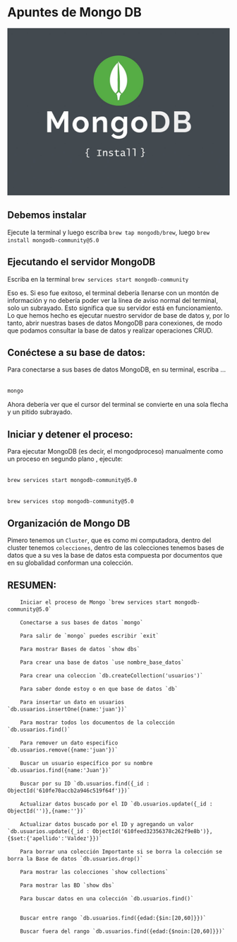 # Apuntes de Mongo DB

![MongoDB](mongodb-install-1536x1152.jpeg)


## Debemos instalar 

Ejecute la terminal y luego escriba `brew tap mongodb/brew`, luego `brew install mongodb-community@5.0`

## Ejecutando el servidor MongoDB

Escriba en la terminal `brew services start mongodb-community`

Eso es. Si eso fue exitoso, el terminal debería llenarse con un montón de información y no debería poder ver la línea de aviso normal del terminal, solo un subrayado. Esto significa que su servidor está en funcionamiento. Lo que hemos hecho es ejecutar nuestro servidor de base de datos y, por lo tanto, abrir nuestras bases de datos MongoDB para conexiones, de modo que podamos consultar la base de datos y realizar operaciones CRUD.



## Conéctese a su base de datos:

Para conectarse a sus bases de datos MongoDB, en su terminal, escriba ...

```bash

mongo

```
Ahora debería ver que el cursor del terminal se convierte en una sola flecha y un pitido subrayado.

## Iniciar y detener el proceso:

Para ejecutar MongoDB (es decir, el mongodproceso) manualmente como un proceso en segundo plano , ejecute:

```bash

brew services start mongodb-community@5.0

```

```bash

brew services stop mongodb-community@5.0

```
## Organización de Mongo DB

Pimero tenemos un `Cluster`, que es como mi computadora, dentro del cluster tenemos `colecciones`, dentro de las colecciones tenemos bases de datos que a su ves la base de datos esta compuesta por documentos que en su globalidad conforman una colección.


## RESUMEN:

```apuntes
    Iniciar el proceso de Mongo `brew services start mongodb-community@5.0`
```

```apuntes
    Conectarse a sus bases de datos `mongo`
```

```apuntes
    Para salir de `mongo` puedes escribir `exit`
```

```apuntes
    Para mostrar Bases de datos `show dbs`
```

```apuntes
    Para crear una base de datos `use nombre_base_datos`
```

```apuntes
    Para crear una coleccion `db.createCollection('usuarios')`
```

```apuntes
    Para saber donde estoy o en que base de datos `db`
```

```apuntes
    Para insertar un dato en usuarios `db.usuarios.insertOne({name:'juan'})`
```

```apuntes
    Para mostrar todos los documentos de la colección `db.usuarios.find()`
```

```apuntes
    Para remover un dato especifico `db.usuarios.remove({name:'juan'})`
```

```apuntes
    Buscar un usuario específico por su nombre `db.usuarios.find({name:'Juan'})`
```

```apuntes
    Buscar por su ID `db.usuarios.find({_id : ObjectId('610fe70accb2a946c519f64f')})`
```

```apuntes
    Actualizar datos buscado por el ID `db.usuarios.update({_id : ObjectId('')},{name:''})`
```

```apuntes
    Actualizar datos buscado por el ID y agregando un valor `db.usuarios.update({_id : ObjectId('610feed32356378c262f9e8b')},{$set:{'apellido':'Valdez'}})`
```

```apuntes
    Para borrar una colección Importante si se borra la colección se borra la Base de datos `db.usuarios.drop()`
```

```apuntes
    Para mostrar las colecciones `show collections`
```

```apuntes
    Para mostrar las BD `show dbs`
```

```apuntes
    Para buscar datos en una colección `db.usuarios.find()`
```

```apuntes
```

```apuntes
    Buscar entre rango `db.usuarios.find({edad:{$in:[20,60]}})`
```

```apuntes
    Buscar fuera del rango `db.usuarios.find({edad:{$noin:[20,60]}})`
```






